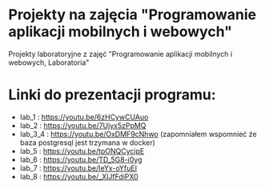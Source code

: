 # Projekty na zajęcia "Programowanie aplikacji mobilnych i webowych"
Projekty laboratoryjne z zajęć "Programowanie aplikacji mobilnych i webowych, Laboratoria"

# Linki do prezentacji programu:
* lab_1 : https://youtu.be/6zHCywCUAuo
* lab_2 : https://youtu.be/7Ujyx5zPpMQ
* lab_3_4 : https://youtu.be/OxDMF9cNhwo (zapomniałem wspomnieć że baza postgresql jest trzymana w docker)
* lab_5 : https://youtu.be/tpONQCycipE
* lab_6 : https://youtu.be/TD_5G8-i0yg
* lab_7 : https://youtu.be/IeYx-oYfuEI
* lab_8 : https://youtu.be/_XlJfFdiPX0
